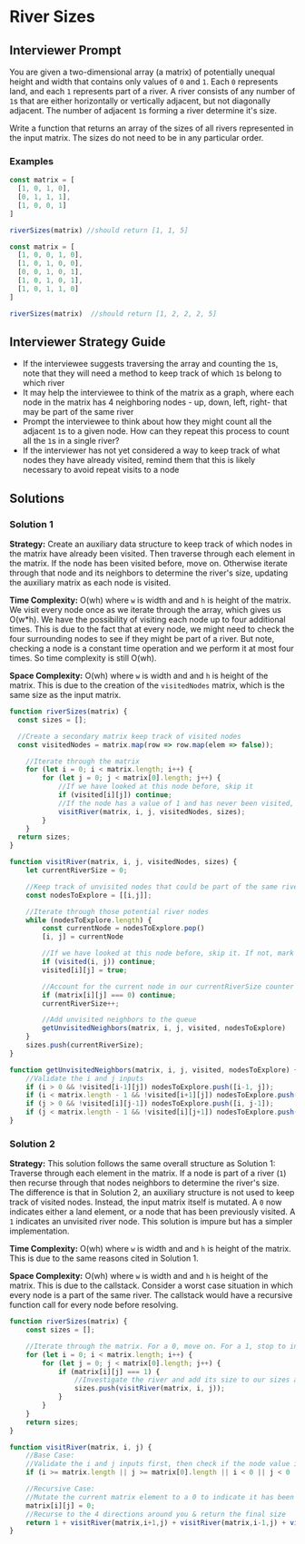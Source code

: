 # River Sizes
## Interviewer Prompt
You are given a two-dimensional array (a matrix) of potentially unequal height and width that contains only values of `0` and `1`. Each `0` represents land, and each `1` represents part of a river. A river consists of any number of `1`s that are either horizontally or vertically adjacent, but not diagonally adjacent. The number of adjacent `1`s forming a river determine it's size.

Write a function that returns an array of the sizes of all rivers represented in the input matrix. The sizes do not need to be in any particular order.

### Examples

```javascript
const matrix = [
  [1, 0, 1, 0],
  [0, 1, 1, 1],
  [1, 0, 0, 1]
]

riverSizes(matrix) //should return [1, 1, 5]
````
```javascript
const matrix = [
  [1, 0, 0, 1, 0],
  [1, 0, 1, 0, 0],
  [0, 0, 1, 0, 1],
  [1, 0, 1, 0, 1],
  [1, 0, 1, 1, 0]
]

riverSizes(matrix)  //should return [1, 2, 2, 2, 5]
```
## Interviewer Strategy Guide

- If the interviewee suggests traversing the array and counting the `1`s, note that they will need a method to keep track of which `1`s belong to which river
- It may help the interviewee to think of the matrix as a graph, where each node in the matrix has 4 neighboring nodes - up, down, left, right- that may be part of the same river
- Prompt the interviewee to think about how they might count all the adjacent `1`s to a given node. How can they repeat this process to count all the `1`s in a single river?
- If the interviewer has not yet considered a way to keep track of what nodes they have already visited, remind them that this is likely necessary to avoid repeat visits to a node

## Solutions

### Solution 1

**Strategy:**
Create an auxiliary data structure to keep track of which nodes in the matrix have already been visited. Then traverse through each element in the matrix. If the node has been visited before, move on. Otherwise iterate through that node and its neighbors to determine the river's size, updating the auxiliary matrix as each node is visited.

**Time Complexity:**
O(wh) where `w` is width and and `h` is height of the matrix. We visit every node once as we iterate through the array, which gives us O(w*h). We have the possibility of visiting each node up to four additional times. This is due to the fact that at every node, we might need to check the four surrounding nodes to see if they might be part of a river. But note, checking a node is a constant time operation and we perform it at most four times. So time complexity is still O(wh).

**Space Complexity:**
O(wh) where `w` is width and and `h` is height of the matrix. This is due to the creation of the `visitedNodes` matrix, which is the same size as the input matrix.

```javascript
function riverSizes(matrix) {
  const sizes = [];

  //Create a secondary matrix keep track of visited nodes
  const visitedNodes = matrix.map(row => row.map(elem => false));

	//Iterate through the matrix
	for (let i = 0; i < matrix.length; i++) {
		for (let j = 0; j < matrix[0].length; j++) {
			//If we have looked at this node before, skip it
			if (visited[i][j]) continue;
			//If the node has a value of 1 and has never been visited, investigate it
			visitRiver(matrix, i, j, visitedNodes, sizes);
		}
	}
  return sizes;
}

function visitRiver(matrix, i, j, visitedNodes, sizes) {
	let currentRiverSize = 0;

	//Keep track of unvisited nodes that could be part of the same river we are investigating
	const nodesToExplore = [[i,j]];

	//Iterate through those potential river nodes
	while (nodesToExplore.length) {
		const currentNode = nodesToExplore.pop()
		[i, j] = currentNode

		//If we have looked at this node before, skip it. If not, mark it as visited.
		if (visited(i, j)) continue;
		visited[i][j] = true;

		//Account for the current node in our currentRiverSize counter
		if (matrix[i][j] === 0) continue;
		currentRiverSize++;

		//Add unvisited neighbors to the queue
		getUnvisitedNeighbors(matrix, i, j, visited, nodesToExplore)
	}
	sizes.push(currentRiverSize);
}

function getUnvisitedNeighbors(matrix, i, j, visited, nodesToExplore) {
	//Validate the i and j inputs
	if (i > 0 && !visited[i-1][j]) nodesToExplore.push([i-1, j]);
	if (i < matrix.length - 1 && !visited[i+1][j]) nodesToExplore.push([i+1, j]);
	if (j > 0 && !visited[i][j-1]) nodesToExplore.push([i, j-1]);
	if (j < matrix.length - 1 && !visited[i][j+1]) nodesToExplore.push([i, j+1]);
}

```


### Solution 2

**Strategy:**
This solution follows the same overall structure as Solution 1: Traverse through each element in the matrix. If a node is part of a river (`1`) then recurse through that nodes neighbors to determine the river's size. The difference is that in Solution 2, an auxiliary structure is not used to keep track of visited nodes. Instead, the input matrix itself is mutated. A `0` now indicates either a land element, or a node that has been previously visited. A `1` indicates an unvisited river node. This solution is impure but has a simpler implementation.


**Time Complexity:**
O(wh) where `w` is width and and `h` is height of the matrix. This is due to the same reasons cited in Solution 1.

**Space Complexity:**
O(wh) where `w` is width and and `h` is height of the matrix. This is due to the callstack. Consider a worst case situation in which every node is a part of the same river. The callstack would have a recursive function call for every node before resolving.

```javascript
function riverSizes(matrix) {
	const sizes = [];

	//Iterate through the matrix. For a 0, move on. For a 1, stop to investigate.
	for (let i = 0; i < matrix.length; i++) {
		for (let j = 0; j < matrix[0].length; j++) {
			if (matrix[i][j] === 1) {
				//Investigate the river and add its size to our sizes array
				sizes.push(visitRiver(matrix, i, j));
			}
		}
	}
	return sizes;
}

function visitRiver(matrix, i, j) {
	//Base Case:
    //Validate the i and j inputs first, then check if the node value is 0
    if (i >= matrix.length || j >= matrix[0].length || i < 0 || j < 0 || !matrix[i][j]) return 0;

	//Recursive Case:
    //Mutate the current matrix element to a 0 to indicate it has been visisted
	matrix[i][j] = 0;
	//Recurse to the 4 directions around you & return the final size
	return 1 + visitRiver(matrix,i+1,j) + visitRiver(matrix,i-1,j) + visitRiver(matrix,i,j+1) + visitRiver(matrix,i,j-1);
}
```
